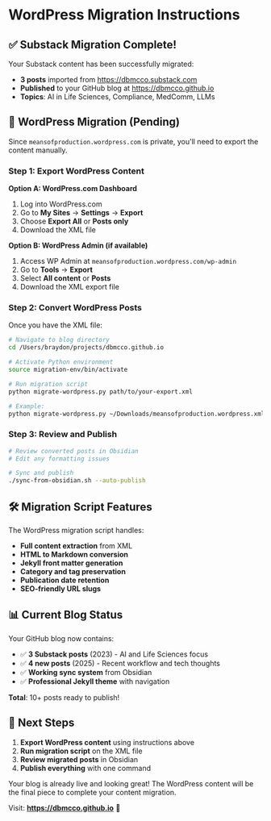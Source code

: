 # WordPress Migration Instructions

## ✅ Substack Migration Complete!

Your Substack content has been successfully migrated:
- **3 posts** imported from https://dbmcco.substack.com
- **Published** to your GitHub blog at https://dbmcco.github.io
- **Topics**: AI in Life Sciences, Compliance, MedComm, LLMs

## 🔄 WordPress Migration (Pending)

Since `meansofproduction.wordpress.com` is private, you'll need to export the content manually.

### Step 1: Export WordPress Content

**Option A: WordPress.com Dashboard**
1. Log into WordPress.com
2. Go to **My Sites** → **Settings** → **Export**
3. Choose **Export All** or **Posts only**
4. Download the XML file

**Option B: WordPress Admin (if available)**
1. Access WP Admin at `meansofproduction.wordpress.com/wp-admin`
2. Go to **Tools** → **Export**
3. Select **All content** or **Posts**
4. Download the XML export file

### Step 2: Convert WordPress Posts

Once you have the XML file:

```bash
# Navigate to blog directory
cd /Users/braydon/projects/dbmcco.github.io

# Activate Python environment
source migration-env/bin/activate

# Run migration script
python migrate-wordpress.py path/to/your-export.xml

# Example:
python migrate-wordpress.py ~/Downloads/meansofproduction.wordpress.xml
```

### Step 3: Review and Publish

```bash
# Review converted posts in Obsidian
# Edit any formatting issues

# Sync and publish
./sync-from-obsidian.sh --auto-publish
```

## 🛠️ Migration Script Features

The WordPress migration script handles:
- **Full content extraction** from XML
- **HTML to Markdown conversion**
- **Jekyll front matter generation**
- **Category and tag preservation**
- **Publication date retention**
- **SEO-friendly URL slugs**

## 📊 Current Blog Status

Your GitHub blog now contains:
- ✅ **3 Substack posts** (2023) - AI and Life Sciences focus
- ✅ **4 new posts** (2025) - Recent workflow and tech thoughts
- ✅ **Working sync system** from Obsidian
- ✅ **Professional Jekyll theme** with navigation

**Total**: 10+ posts ready to publish!

## 🎯 Next Steps

1. **Export WordPress content** using instructions above
2. **Run migration script** on the XML file
3. **Review migrated posts** in Obsidian
4. **Publish everything** with one command

Your blog is already live and looking great! The WordPress content will be the final piece to complete your content migration.

Visit: **https://dbmcco.github.io** 🚀
